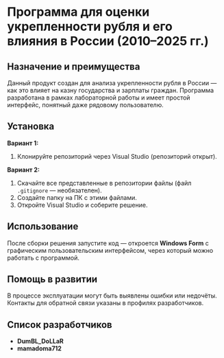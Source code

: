 # Программа для оценки укрепленности рубля и его влияния в России (2010–2025 гг.)

## Назначение и преимущества

Данный продукт создан для анализа укрепленности рубля в России — как это влияет на казну государства и зарплаты граждан. Программа разработана в рамках лабораторной работы и имеет простой интерфейс, понятный даже рядовому пользователю.

## Установка

**Вариант 1:**
1. Клонируйте репозиторий через Visual Studio (репозиторий открыт).

**Вариант 2:**
1. Скачайте все представленные в репозитории файлы (файл `.gitignore` — необязателен).
2. Создайте папку на ПК с этими файлами.
3. Откройте Visual Studio и соберите решение.

## Использование

После сборки решения запустите код — откроется **Windows Form** с графическим пользовательским интерфейсом, через который можно работать с программой.

## Помощь в развитии

В процессе эксплуатации могут быть выявлены ошибки или недочёты. Контакты для обратной связи указаны в профилях разработчиков.

## Список разработчиков

- **DumBL_DoLLaR**
- **mamadoma712**

